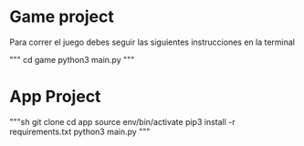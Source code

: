 # Game project

Para correr el juego debes seguir las siguientes instrucciones en la terminal


"""
cd game
python3 main.py
"""

# App Project

"""sh
git clone
cd app
source env/bin/activate
pip3 install -r requirements.txt
python3 main.py
"""
